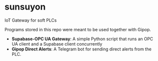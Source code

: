 # sunsuyon
IoT Gateway for soft PLCs

Programs stored in this repo were meant to be used together with Gipop.

- **Supabase-OPC UA Gateway**: A simple Python script that runs an OPC UA client and a Supabase client concurrently
- **Gipop Direct Alerts**: A Telegram bot for sending direct alerts from the PLC.
